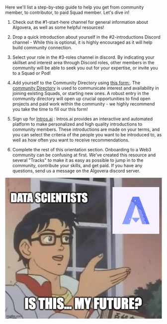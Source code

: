 Here we'll list a step-by-step guide to help you get from community member, to contributor, to paid Squad member. Let's dive in!

1. Check out the #1-start-here channel for general information about Algovera, as well as some helpful resources!
2. Drop a quick introduction about yourself in the #2-introductions Discord channel - While this is optional, it is highly encouraged as it will help build community connection.
3. Select your role in the #3-roles channel in discord. By indicating your skillset and interest area through Discord roles, other members in the community will be able to seek you out for your expertise, or invite you to a Squad or Pod!

4. Add yourself to the Community Directory using [this form:](https://airtable.com/shrQPjhE9wxHbWKL2). The [community Directory](https://algovera.notion.site/6de7d47890334b8389b3ded588dd65ee?v=929373418cfa4c13b7d882c3b128cff2) is used to communicate interest and availability in joining existing Squads, or starting new ones. A robust entry in the community directory will open up crucial opportunities to find open projects and paid work within the community - we highly recommend you take the time to fill our this form!

5. Sign up for [Intros.ai](https://profile.intros.ai/join/algovera.ai) : Intros.ai provides an interactive and automated platform to make personalized and high quality introductions to community members. These introductions are made on your terms, and you can select the criteria of the people you want to be introduced to, as well as how often you want to receive recommendations.

6. Complete the rest of this orientation section. Onboarding to a Web3 community can be confusing at first. We've created this resource and several "Tracks" to make it as easy as possible to jump in to the community, contribute your skills, and get paid. If you have any questions, send us a message on the Algovera discord server.

![](./assets/algovera_butterfly.jpeg)

